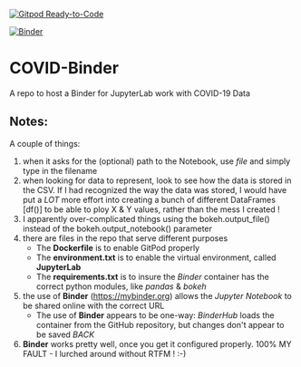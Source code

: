 [![Gitpod Ready-to-Code](https://img.shields.io/badge/Gitpod-Ready--to--Code-blue?logo=gitpod)](https://gitpod.io/#https://github.com/marksspencer/COVID-Binder) 

[![Binder](https://mybinder.org/badge_logo.svg)](https://mybinder.org/v2/gh/marksspencer/COVID-Binder/master?filepath=index.ipynb)

# COVID-Binder
A repo to host a Binder for JupyterLab work with COVID-19 Data

## Notes:
A couple of things:

1. when it asks for the (optional) path to the Notebook, use *file* and simply type in the filename
2. when looking for data to represent, look to see how the data is stored in the CSV. If I had recognized the way the data was stored, I would have put a *LOT* more effort into creating a bunch of different DataFrames [df()] to be able to ploy X & Y values, rather than the mess I created !
3. I apparently over-complicated things using the bokeh.output_file() instead of the bokeh.output_notebook() parameter
4. there are files in the repo that serve different purposes
   * The **Dockerfile** is to enable GitPod properly
   * The **environment.txt** is to enable the virtual environment, called **JupyterLab** 
   * The **requirements.txt** is to insure the *Binder* container has the correct python modules, like *pandas* & *bokeh* 
5. the use of **Binder** (https://mybinder.org) allows the *Jupyter Notebook* to be shared online with the correct URL 
   * The use of **Binder** appears to be one-way: *BinderHub* loads the container from the GitHub repository, but changes      don't appear to be saved *BACK* 
6. **Binder** works pretty well, once you get it configured properly. 100% MY FAULT - I lurched around without RTFM ! :-) 
